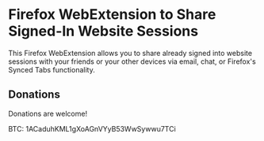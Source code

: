 # Firefox WebExtension to Share Signed-In Website Sessions
This Firefox WebExtension allows you to share already signed into website sessions with your friends or your other devices via email, chat, or Firefox's Synced Tabs functionality.

## Donations

Donations are welcome!

BTC: 1ACaduhKML1gXoAGnVYyB53WwSywwu7TCi
